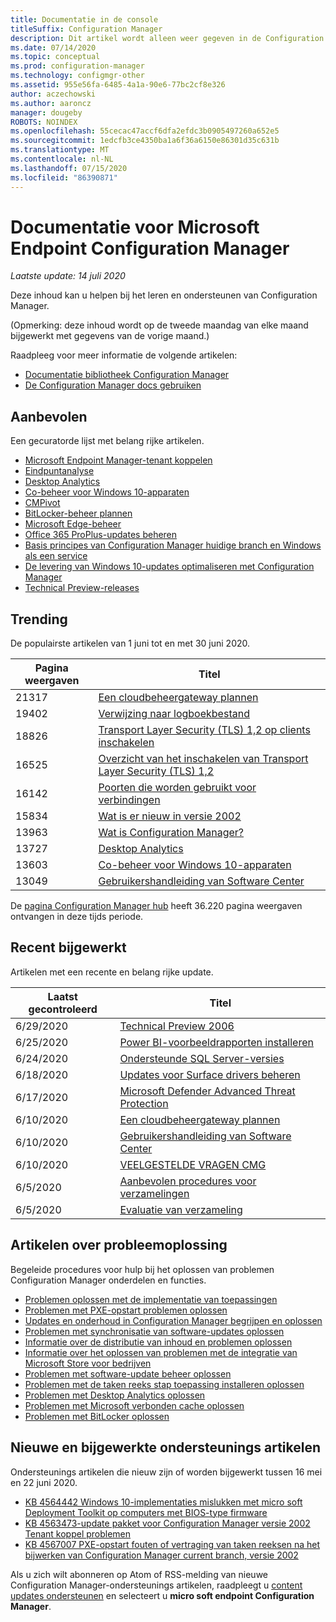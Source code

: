 ```yaml
---
title: Documentatie in de console
titleSuffix: Configuration Manager
description: Dit artikel wordt alleen weer gegeven in de Configuration Manager-console.
ms.date: 07/14/2020
ms.topic: conceptual
ms.prod: configuration-manager
ms.technology: configmgr-other
ms.assetid: 955e56fa-6485-4a1a-90e6-77bc2cf8e326
author: aczechowski
ms.author: aaroncz
manager: dougeby
ROBOTS: NOINDEX
ms.openlocfilehash: 55cecac47accf6dfa2efdc3b0905497260a652e5
ms.sourcegitcommit: 1edcfb3ce4350ba1a6f36a6150e86301d35c631b
ms.translationtype: MT
ms.contentlocale: nl-NL
ms.lasthandoff: 07/15/2020
ms.locfileid: "86390871"
---
```

<!-- 
- Feature 1357546
- This page displays in-console, under the Community workspace, Documentation node. 
- Don't use any relative links; must be full https://docs.microsoft.com and language neutral
- Process: https://microsoft.sharepoint.com/teams/ConfigMgr/Documents/ContentPub/Data%20collection%20process%20for%20Feature%201357546%20In-console%20documentation.docx?web=1
-->

# <a name="microsoft-endpoint-configuration-manager-documentation"></a>Documentatie voor Microsoft Endpoint Configuration Manager

*Laatste update: 14 juli 2020*

Deze inhoud kan u helpen bij het leren en ondersteunen van Configuration Manager.

(Opmerking: deze inhoud wordt op de tweede maandag van elke maand bijgewerkt met gegevens van de vorige maand.)

Raadpleeg voor meer informatie de volgende artikelen:

- [Documentatie bibliotheek Configuration Manager](https://docs.microsoft.com/mem/configmgr)  
- [De Configuration Manager docs gebruiken](https://docs.microsoft.com/mem/configmgr/core/understand/use-docs)

## <a name="recommended"></a>Aanbevolen

Een gecuratorde lijst met belang rijke artikelen.

- [Microsoft Endpoint Manager-tenant koppelen](https://docs.microsoft.com/mem/configmgr/tenant-attach/)
- [Eindpuntanalyse](https://docs.microsoft.com/mem/analytics/)
- [Desktop Analytics](https://docs.microsoft.com/mem/configmgr/desktop-analytics/)
- [Co-beheer voor Windows 10-apparaten](https://docs.microsoft.com/mem/configmgr/comanage/)  
- [CMPivot](https://docs.microsoft.com/mem/configmgr/core/servers/manage/cmpivot)  
- [BitLocker-beheer plannen](https://docs.microsoft.com/mem/configmgr/protect/plan-design/bitlocker-management)  
- [Microsoft Edge-beheer](https://docs.microsoft.com/mem/configmgr/apps/deploy-use/deploy-edge)  
- [Office 365 ProPlus-updates beheren](https://docs.microsoft.com/mem/configmgr/sum/deploy-use/manage-office-365-proplus-updates)  
- [Basis principes van Configuration Manager huidige branch en Windows als een service](https://docs.microsoft.com/mem/configmgr/core/understand/configuration-manager-and-windows-as-service)
- [De levering van Windows 10-updates optimaliseren met Configuration Manager](https://docs.microsoft.com/mem/configmgr/sum/deploy-use/optimize-windows-10-update-delivery)
- [Technical Preview-releases](https://docs.microsoft.com/mem/configmgr/core/get-started/technical-preview)

## <a name="trending"></a>Trending

De populairste artikelen van 1 juni tot en met 30 juni 2020.

| Pagina weergaven | Titel |
|------------|-------|
| 21317 | [Een cloudbeheergateway plannen](https://docs.microsoft.com/mem/configmgr/core/clients/manage/cmg/plan-cloud-management-gateway) |
| 19402 | [Verwijzing naar logboekbestand](https://docs.microsoft.com/mem/configmgr/core/plan-design/hierarchy/log-files) |
| 18826 | [Transport Layer Security (TLS) 1,2 op clients inschakelen](https://docs.microsoft.com/mem/configmgr/core/plan-design/security/enable-tls-1-2-client) |
| 16525 | [Overzicht van het inschakelen van Transport Layer Security (TLS) 1,2](https://docs.microsoft.com/mem/configmgr/core/plan-design/security/enable-tls-1-2) |
| 16142 | [Poorten die worden gebruikt voor verbindingen](https://docs.microsoft.com/mem/configmgr/core/plan-design/hierarchy/ports) |
| 15834 | [Wat is er nieuw in versie 2002](https://docs.microsoft.com/mem/configmgr/core/plan-design/changes/whats-new-in-version-2002) |
| 13963 | [Wat is Configuration Manager?](https://docs.microsoft.com/mem/configmgr/core/understand/introduction) |
| 13727 | [Desktop Analytics](https://docs.microsoft.com/mem/configmgr/desktop-analytics/overview) |
| 13603 | [Co-beheer voor Windows 10-apparaten](https://docs.microsoft.com/mem/configmgr/comanage/overview) |
| 13049 | [Gebruikershandleiding van Software Center](https://docs.microsoft.com/mem/configmgr/core/understand/software-center) |

De [pagina Configuration Manager hub](https://docs.microsoft.com/mem/configmgr/) heeft 36.220 pagina weergaven ontvangen in deze tijds periode.

## <a name="recently-updated"></a>Recent bijgewerkt

Artikelen met een recente en belang rijke update.

| Laatst gecontroleerd | Titel |
|---------------|-------|
| 6/29/2020 | [Technical Preview 2006](https://docs.microsoft.com/mem/configmgr/core/get-started/2020/technical-preview-2006) |
| 6/25/2020 | [Power BI-voorbeeldrapporten installeren](https://docs.microsoft.com/mem/configmgr/core/servers/manage/powerbi-sample-reports) |
| 6/24/2020 | [Ondersteunde SQL Server-versies](https://docs.microsoft.com/mem/configmgr/core/plan-design/configs/support-for-sql-server-versions) |
| 6/18/2020 | [Updates voor Surface drivers beheren](https://docs.microsoft.com/mem/configmgr/sum/deploy-use/surface-drivers) |
| 6/17/2020 | [Microsoft Defender Advanced Threat Protection](https://docs.microsoft.com/mem/configmgr/protect/deploy-use/defender-advanced-threat-protection) |
| 6/10/2020 | [Een cloudbeheergateway plannen](https://docs.microsoft.com/mem/configmgr/core/clients/manage/cmg/plan-cloud-management-gateway) |
| 6/10/2020 | [Gebruikershandleiding van Software Center](https://docs.microsoft.com/mem/configmgr/core/understand/software-center) |
| 6/10/2020 | [VEELGESTELDE VRAGEN CMG](https://docs.microsoft.com/mem/configmgr/core/clients/manage/cmg/cloud-management-gateway-faq) |
| 6/5/2020 | [Aanbevolen procedures voor verzamelingen](https://docs.microsoft.com/mem/configmgr/core/clients/manage/collections/best-practices-for-collections) |
| 6/5/2020 | [Evaluatie van verzameling](https://docs.microsoft.com/mem/configmgr/core/clients/manage/collections/collection-evaluation) |

## <a name="troubleshooting-articles"></a>Artikelen over probleemoplossing

Begeleide procedures voor hulp bij het oplossen van problemen Configuration Manager onderdelen en functies.

- [Problemen oplossen met de implementatie van toepassingen](https://docs.microsoft.com/mem/configmgr/apps/understand/app-deployment-technical-reference)
- [Problemen met PXE-opstart problemen oplossen](https://support.microsoft.com/help/4468612)
- [Updates en onderhoud in Configuration Manager begrijpen en oplossen](https://support.microsoft.com/help/4490424)
- [Problemen met synchronisatie van software-updates oplossen](https://support.microsoft.com/help/10059)
- [Informatie over de distributie van inhoud en problemen oplossen](https://support.microsoft.com/help/4482728)
- [Informatie over het oplossen van problemen met de integratie van Microsoft Store voor bedrijven](https://docs.microsoft.com/mem/configmgr/apps/deploy-use/troubleshoot-microsoft-store-for-business-integration)
- [Problemen met software-update beheer oplossen](https://support.microsoft.com/help/10680)
- [Problemen met de taken reeks stap toepassing installeren oplossen](https://support.microsoft.com/help/18408/)
- [Problemen met Desktop Analytics oplossen](https://docs.microsoft.com/mem/configmgr/desktop-analytics/troubleshooting)
- [Problemen met Microsoft verbonden cache oplossen](https://docs.microsoft.com/mem/configmgr/core/servers/deploy/configure/troubleshoot-microsoft-connected-cache)
- [Problemen met BitLocker oplossen](https://docs.microsoft.com/mem/configmgr/protect/tech-ref/bitlocker/troubleshoot)

## <a name="new-and-updated-support-articles"></a>Nieuwe en bijgewerkte ondersteunings artikelen

Ondersteunings artikelen die nieuw zijn of worden bijgewerkt tussen 16 mei en 22 juni 2020.

- [KB 4564442 Windows 10-implementaties mislukken met micro soft Deployment Toolkit op computers met BIOS-type firmware](https://support.microsoft.com/help/4564442)
- [KB 4563473-update pakket voor Configuration Manager versie 2002 Tenant koppel problemen](https://support.microsoft.com/help/4563473)
- [KB 4567007 PXE-opstart fouten of vertraging van taken reeksen na het bijwerken van Configuration Manager current branch, versie 2002](https://support.microsoft.com/help/4567007)

Als u zich wilt abonneren op Atom of RSS-melding van nieuwe Configuration Manager-ondersteunings artikelen, raadpleegt u [content updates ondersteunen](https://support.microsoft.com/help/4089498/) en selecteert u **micro soft endpoint Configuration Manager**.  
